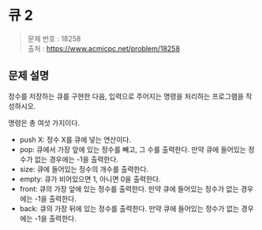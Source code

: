 # 큐 2

> 문제 번호 : 18258  
> 출처 : https://www.acmicpc.net/problem/18258

## 문제 설명

<p>정수를 저장하는 큐를 구현한 다음, 입력으로 주어지는 명령을 처리하는 프로그램을 작성하시오.</p>
<p>명령은 총 여섯 가지이다.</p>
<ul>
 <li>push X: 정수 X를 큐에 넣는 연산이다.</li>
 <li>pop: 큐에서 가장 앞에 있는 정수를 빼고, 그 수를 출력한다. 만약 큐에 들어있는 정수가 없는 경우에는 -1을 출력한다.</li>
 <li>size: 큐에 들어있는 정수의 개수를 출력한다.</li>
 <li>empty: 큐가 비어있으면 1, 아니면 0을 출력한다.</li>
 <li>front: 큐의 가장 앞에 있는 정수를 출력한다. 만약 큐에 들어있는 정수가 없는 경우에는 -1을 출력한다.</li>
 <li>back: 큐의 가장 뒤에 있는 정수를 출력한다. 만약 큐에 들어있는 정수가 없는 경우에는 -1을 출력한다.</li>
</ul>

